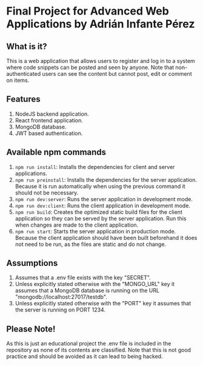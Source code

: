 # Final Project for Advanced Web Applications by Adrián Infante Pérez

## What is it?

This is a web application that allows users to register and log in to a system where code snippets can be posted and seen by anyone. Note that non-authenticated users can see the content but cannot post, edit or comment on items.

## Features

1. NodeJS backend application.
2. React frontend application.
3. MongoDB database.
4. JWT based authentication.

## Available npm commands

1. `npm run install`: Installs the dependencies for client and server applications.
2. `npm run preinstall`: Installs the dependencies for the server application. Because it is run automatically when using the previous command it should not be necessary.
3. `npm run dev:server`: Runs the server application in development mode.
4. `npm run dev:client`: Runs the client application in development mode.
5. `npm run build`: Creates the optimized static build files for the client application so they can be served by the server application. Run this when changes are made to the client application.
6. `npm run start`: Starts the server application in production mode. Because the client application should have been built beforehand it does not need to be run, as the files are static and do not change.

## Assumptions

1. Assumes that a .env file exists with the key "SECRET".
2. Unless explicitly stated otherwise with the "MONGO_URL" key it assumes that a MongoDB database is running on the URL "mongodb://localhost:27017/testdb".
3. Unless explicitly stated otherwise with the "PORT" key it assumes that the server is running on PORT 1234.

## Please Note!

As this is just an educational project the .env file is included in the repository as none of its contents are classified. Note that this is not good practice and should be avoided as it can lead to being hacked.
